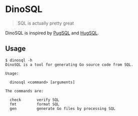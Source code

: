 # DinoSQL

> SQL is actually pretty great

DinoSQL is inspired by [PugSQL](https://pugsql.org/) and [HugSQL](https://www.hugsql.org/).

## Usage

```
$ dinosql -h
DinoSQL is a tool for generating Go source code from SQL.

Usage:

  dinosql <command> [arguments]

The commands are:

  check       verify SQL
  fmt         format SQL
  gen         generate Go files by processing SQL
```

